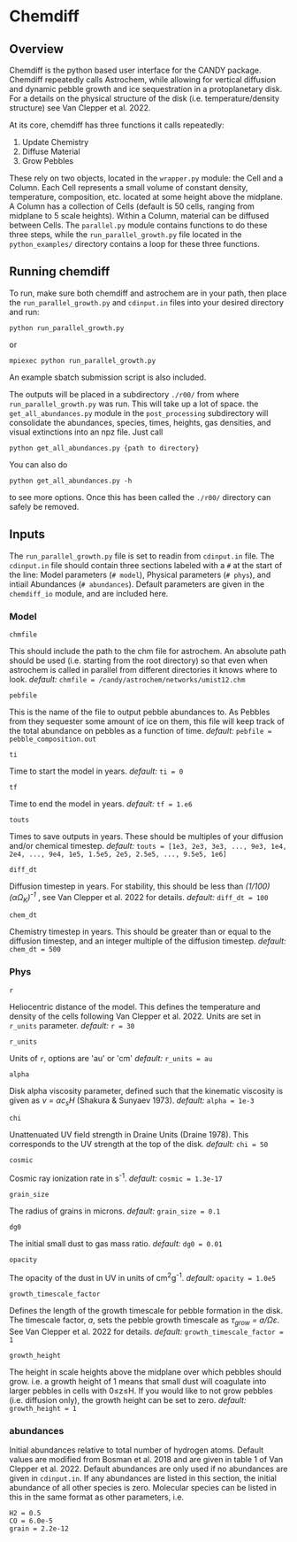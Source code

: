# Chemdiff

## Overview

Chemdiff is the python based user interface for the CANDY package. Chemdiff repeatedly calls Astrochem, while allowing for vertical diffusion and dynamic pebble growth and ice sequestration in a protoplanetary disk. For a details on the physical structure of the disk (i.e. temperature/density structure) see Van Clepper et al. 2022.

At its core, chemdiff has three functions it calls repeatedly:
1) Update Chemistry
2) Diffuse Material
3) Grow Pebbles

These rely on two objects, located in the `wrapper.py` module: the Cell and a Column. Each Cell represents a small volume of constant density, temperature, composition, etc. located at some height above the midplane. A Column has a collection of Cells (default is 50 cells, ranging from midplane to 5 scale heights). Within a Column, material can be diffused between Cells. The `parallel.py` module contains functions to do these three steps, while the `run_parallel_growth.py` file located in the `python_examples/` directory contains a loop for these three functions.

## Running chemdiff

To run, make sure both chemdiff and astrochem are in your path, then place the `run_parallel_growth.py` and `cdinput.in` files into your desired directory and run:	

	python run_parallel_growth.py

or

	mpiexec python run_parallel_growth.py

An example sbatch submission script is also included.

The outputs will be placed in a subdirectory `./r00/` from where `run_parallel_growth.py` was run. This will take up a lot of space. the `get_all_abundances.py` module in the `post_processing` subdirectory will consolidate the abundances, species, times, heights, gas densities, and visual extinctions into an npz file. Just call

	python get_all_abundances.py {path to directory}

You can also do

	python get_all_abundances.py -h

to see more options. Once this has been called the `./r00/` directory can safely be removed.

## Inputs

The `run_parallel_growth.py` file is set to readin from `cdinput.in` file. The `cdinput.in` file should contain three sections labeled with a `#` at the start of the line: Model parameters (`# model`), Physical parameters (`# phys`), and intiail Abundances (`# abundances`).
Default parameters are given in the `chemdiff_io` module, and are included here.

### Model
```chmfile```

This should include the path to the chm file for astrochem. An absolute path should be used (i.e. starting from the root directory) so that even when astrochem is called in parallel from different directories it knows where to look.
*default:* `chmfile = /candy/astrochem/networks/umist12.chm`

```pebfile```

This is the name of the file to output pebble abundances to. As Pebbles from they sequester some amount of ice on them, this file will keep track of the total abundance on pebbles as a function of time.
*default:* `pebfile = pebble_composition.out`

`ti`

Time to start the model in years.
*default:* `ti = 0`

`tf`

Time to end the model in years.
*default:* `tf = 1.e6`

`touts`

Times to save outputs in years. These should be multiples of your diffusion and/or chemical timestep.
*default:* `touts = [1e3, 2e3, 3e3, ..., 9e3, 1e4, 2e4, ..., 9e4, 1e5, 1.5e5, 2e5, 2.5e5, ..., 9.5e5, 1e6]`

`diff_dt`

Diffusion timestep in years. For stability, this should be less than *(1/100)(&alpha;&Omega;<sub>K</sub>)<sup>-1</sup>* , see Van Clepper et al. 2022 for details.
*default:* `diff_dt = 100`

`chem_dt`

Chemistry timestep in years. This should be greater than or equal to the diffusion timestep, and an integer multiple of the diffusion timestep.
*default:* `chem_dt = 500`

### Phys
`r`

Heliocentric distance of the model. This defines the temperature and density of the cells following Van Clepper et al. 2022. Units are set in `r_units` parameter.
*default:* `r = 30`

`r_units`

Units of `r`, options are 'au' or 'cm'
*default:* `r_units = au`

`alpha`

Disk alpha viscosity parameter, defined such that the kinematic viscosity is given as *&nu; = &alpha;c<sub>s</sub>H* (Shakura & Sunyaev 1973).
*default:* `alpha = 1e-3`

`chi`

Unattenuated UV field strength in Draine Units (Draine 1978). This corresponds to the UV strength at the top of the disk.
*default:* `chi = 50`

`cosmic`

Cosmic ray ionization rate in s<sup>-1</sup>.
*default:* `cosmic = 1.3e-17`

`grain_size`

The radius of grains in microns.
*default:* `grain_size = 0.1`

`dg0`

The initial small dust to gas mass ratio.
*default:* `dg0 = 0.01`

`opacity`

The opacity of the dust in UV in units of cm<sup>2</sup>g<sup>-1</sup>.
*default:* `opacity = 1.0e5`

`growth_timescale_factor`

Defines the length of the growth timescale for pebble formation in the disk. The timescale factor, *a*, sets the pebble growth timescale as *&tau;<sub>grow</sub> = a/&Omega;&epsilon;*. See Van Clepper et al. 2022 for details.
*default:* `growth_timescale_factor = 1`

`growth_height`

The height in scale heights above the midplane over which pebbles should grow. i.e. a growth height of 1 means that small dust will coagulate into larger pebbles in cells with 0&le;z&le;H. If you would like to not grow pebbles (i.e. diffusion only), the growth height can be set to zero.
*default:* `growth_height = 1`

### abundances

Initial abundances relative to total number of hydrogen atoms. Default values are modified from Bosman et al. 2018 and are given in table 1 of Van Clepper et al. 2022. Default abundances are only used if no abundances are given in `cdinput.in`. If any abundances are listed in this section, the initial abundance of all other species is zero. Molecular species can be listed in this in the same format as other parameters, i.e.

	H2 = 0.5
	CO = 6.0e-5
	grain = 2.2e-12



<!-- # Chemdiff

## Overview

Chemdiff is a python-based 1-D astrochemical code used to calculate the abundances of chemical species in protoplanetary disks. The code can account for vertical diffusion of species within the disk and pebble growth in addition to the astrochemical methods built on top of the Astrochem Code [Maret & Bergin (2015)][1]. See the [Astrochem documentation][2] for details on the ODE solver used to solve the chemical networks. In addition to the Astrochem solver, Chemdiff includes photodissociation self-shielding of CO, H2, and isotopologues, hydrogenation reactions of grains, xray ionization reactions, and Reactions with excited states of H2. Details of each of these reactions is given in the [Reaction rate calculations](#reaction-rate-calculations) section.

Chemdiff calculates diffusion and grain growth by defining a column at a given radial distance, $R$, from the central star with a given midplane temperature, $T_{mid}$, diffusion parameter, $\alpha$, a certain number of cells, $n_z$. Given this distance and midplane temperature, the column keplarian frequency, $\Omega$, sound speed, $c_s$, and scale height, $h$, are calculated (assuming a one solar mass star) using the formulas below. The column has a height of 5 scale heights, and is made of $n_z$ cells, each with a height of $\Delta z = 5/n_z$.

$$ \Omega = \sqrt{GM/R^3} $$

$$ c_s = \sqrt{\sigma T_{mid}/\bar{m}} $$

$$ h = c_s/\Omega $$

Within the column, cells are created with a given physical input parameters necessary to run astrochem.

## Physical parameter calculations

The cells are created with a given radial distance $r=R$, and height above the midplane $z_j = (j+0.5)\Delta z$, $0\leq j<n_z$. Each cell is also created with a given unattenuated UV flux, cosmic ionization rate, small grain size, dust-to-gas mass ratio, gas density, visual extinction, gas temperature, dust temperature, xray ionization rate, $CO$ column density, $H_2$ column density, $H$ column density, and abundance of each species in the cell. Many of these physical parameters have the same meaning as the parameters in the Astrochem documentation and are passed directly to the input or source files.

### UV flux

The unattenuated UV flux at each cell is given by the $\chi$ parameter and is kept constant for each cell in a column. This is the intensity of external UV field in Draine units. The default value is 1.

### Cosmic ionization rate

The ionization rate of molecular hydrogen due to cosmic rays in $s^{-1}$. The default value is $1.3\times10^{-17}s^{-1}$.

### Small grain size

This is the grain radius in microns for small grains that are used as surface area for grain surface reactions. As grains grow, the dust-to-gas mass ratio is adjusted, however this grain size parameter stays constant. The default value is $0.1 \mu m$.

### Dust-to-gas mass ratio

The small dust-to-gass mass ratio, $\epsilon$, value. This value is reduced with a characteristic timescale of $\tau_{grow} = 1/\Omega\epsilon$ for cells with $z \leq 1$. For more information on the dust growth process see the [Pebble Growth](#pebble-growth) section. The default initial value is 0.01.

### Gas density

The density of gas in $g$ $cm^{-3}$. This is calculated using hydrostatic equilibrium such that

$$ \rho_j = \rho_0 \exp(-z_j^2/2h^2) $$

where $\rho_0 = \Sigma / \sqrt{2\pi h^2}$ and $\Sigma$ is calculated according to [Aikawa & Herbst (2001)][3]

$$ \Sigma(R) = 7.2\times10^{23} m_h \left(\frac{R}{100AU}\right)^{-3/2} $$

The number density of hydrogen is also calculated using the relation

$$ n_{H,j} = 2\rho_j/\bar{m} $$

### Visual extinction

The visual extinction in magnitudes. This is calculated for each cell by numerically integrating down the column and using the relationship between visual and UV extinction $A_v = \tau_{UV}/3.02$ where

$$ \tau_{UV,j} = \sum_{i=j}^{n_z} \rho_i \kappa 100 \epsilon \Delta z$$

where $\kappa = 10^3 cm^2$ $g^{-1}$ is the UV dust opacity, and $\rho_i$ is the mass density of the $i$-$th$ cell. The $100 \epsilon$ term is used to scale the UV extinction with the dust-to-gas ratio. A value of $\kappa = 10^3 cm^2$ $g^{-1}$ is used as this gives good agreement with the relation $A_v = N_H/[1.8\times 10^{21} cm^{-2}mag^{-1}]$ [(Aikawa & Herbst, 2001)][3] when $\epsilon = 0.01$.

### Gas and dust temperature

The temperature of the gas and dust in each cell of the column. It is assumed the gas and dust are thermally coupled such that for the $j$-$th$ cell $T_{dust} = T_{gas} = T_j$. The temperature profile within the column is adopted from [Krijt (2018)][4], with $T_{atm} = 2T_{mid}$ and $z_q = 3h$

$$ T_j = T_{mid} + (T_{atm}-T_{mid})\left[\sin\left(\frac{\pi z_j}{2 z_q h}\right)\right]^4, \qquad z_j < z_q$$

$$ T_j = T_{atm}, \qquad \qquad \qquad \qquad \qquad \qquad \quad \; z_j \geq z_q $$

### X-ray ionization

The ionization rate of H due to x-rays. This is assumed to be zero throughout the column.

### Column Densities

The column densities of $CO$, $H_2$, and total $H$ are calculated using a numerical integration and the abundances, $X$, of each species

$$ N_{CO,j} = \sum_{i=j}^{n_z} X(CO)_i \Delta z $$

$$ N_{H_2,j} = \sum_{i=j}^{n_z} X(H_2)_i \Delta z $$

$$ N_{H,j} = \sum_{i=j}^{n_z} n_{H,i} \Delta z $$

Note that $N_{H,j}$ refers to the total column density of hydrogen atoms, and not the column density of molecular hydrogen.

### Abundances

Each cell has the time-dependent abundance of each species in the network stored as a dictionary of values.

## Pebble Growth

Pebble growth is simulating by removing small dust grains for cell with $z_j \leq h$ according to the growth timescale from [Birnstiel et al. (2012)][5]

$$ \tau_{grow} \approx \frac{1}{\Omega\epsilon} $$

With $\epsilon = \Sigma_d/\Sigma_g$ is the vertically integrated sut-to-gas mass ratio.

After each timestep from time $t$ to time $t+1$ of length $\Delta t$, the dust-to-gas mass ratio of the $j$-th cell is adjusted

$$ \epsilon_{j,t+1} - \epsilon_{j,t} = \Delta\epsilon_{j,t} = \frac{\epsilon_{j,t}}{\tau_{grow}} \Delta t = \epsilon_{j,t} f_{j,t}\Delta t$$

where $f_{j,t} = 1/\tau_{grow} = \Omega\epsilon_{j,t}$.





## Reaction rate calculations



[1]: <https://ui.adsabs.harvard.edu/abs/2015ascl.soft07010M/abstract> (Maret & Bergin, 2015)
[2]: <https://astrochem.readthedocs.io/en/latest/> (Astrochem documentation)
[3]: <https://ui.adsabs.harvard.edu/abs/2001A%26A...371.1107A/abstract> (Aikawa & Herbst, 2001)
[4]: <https://ui.adsabs.harvard.edu/abs/2018ApJ...864...78K/abstract> (Krijt et al., 2018)
[5]: <https://ui.adsabs.harvard.edu/abs/2012A%26A...539A.148B/abstract> (Birnstiel et al., 2012) -->
